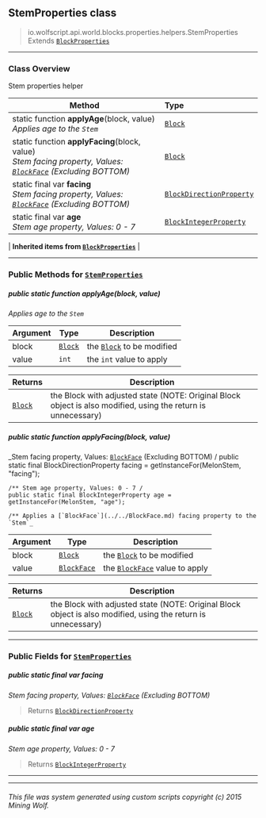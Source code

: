 ## StemProperties __class__

>io.wolfscript.api.world.blocks.properties.helpers.StemProperties
>Extends [`BlockProperties`](BlockProperties.md)

---

### Class Overview

Stem properties helper

Method | Type   
--- | :--- 
static function __applyAge__(block, value) <br> _Applies age to the `Stem`_ | [`Block`](../../Block.md)
static function __applyFacing__(block, value) <br> _Stem facing property, Values: [`BlockFace`](../../BlockFace.md) (Excluding BOTTOM)_ | [`Block`](../../Block.md)
static final var __facing__ <br> _Stem facing property, Values: [`BlockFace`](../../BlockFace.md) (Excluding BOTTOM)_ | [`BlockDirectionProperty`](../BlockDirectionProperty.md)
static final var __age__ <br> _Stem age property, Values: 0 - 7_ | [`BlockIntegerProperty`](../BlockIntegerProperty.md)
 |
__Inherited items from [`BlockProperties`](BlockProperties.md)__ |





---


### Public Methods for [`StemProperties`](StemProperties.md)

##### <a id='applyage'></a>public static function __applyAge__(block, value)

_Applies age to the `Stem`_

Argument | Type | Description  
--- | --- | --- 
block | [`Block`](../../Block.md) | the [`Block`](../../Block.md) to be modified
value | `int` | the `int` value to apply

Returns | Description
--- | --- 
[`Block`](../../Block.md) | the Block with adjusted state (NOTE: Original Block object is also modified, using the return is unnecessary)


##### <a id='applyfacing'></a>public static function __applyFacing__(block, value)

_Stem facing property, Values: [`BlockFace`](../../BlockFace.md) (Excluding BOTTOM) /
    public static final BlockDirectionProperty facing = getInstanceFor(MelonStem, "facing");

    /** Stem age property, Values: 0 - 7 /
    public static final BlockIntegerProperty age = getInstanceFor(MelonStem, "age");

    /** Applies a [`BlockFace`](../../BlockFace.md) facing property to the `Stem`_

Argument | Type | Description  
--- | --- | --- 
block | [`Block`](../../Block.md) | the [`Block`](../../Block.md) to be modified
value | [`BlockFace`](../../BlockFace.md) | the [`BlockFace`](../../BlockFace.md) value to apply

Returns | Description
--- | --- 
[`Block`](../../Block.md) | the Block with adjusted state (NOTE: Original Block object is also modified, using the return is unnecessary)


---

### Public Fields for [`StemProperties`](StemProperties.md)

##### <a id='facing'></a>public static final var __facing__

_Stem facing property, Values: [`BlockFace`](../../BlockFace.md) (Excluding BOTTOM)_

>Returns
>  [`BlockDirectionProperty`](../BlockDirectionProperty.md)

##### <a id='age'></a>public static final var __age__

_Stem age property, Values: 0 - 7_

>Returns
>  [`BlockIntegerProperty`](../BlockIntegerProperty.md)

---


---


###### This file was system generated using custom scripts copyright (c) 2015 Mining Wolf.
	

